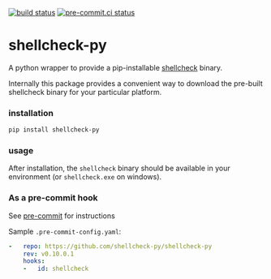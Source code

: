 [![build status](https://github.com/shellcheck-py/shellcheck-py/actions/workflows/main.yml/badge.svg)](https://github.com/shellcheck-py/shellcheck-py/actions/workflows/main.yml)
[![pre-commit.ci status](https://results.pre-commit.ci/badge/github/shellcheck-py/shellcheck-py/main.svg)](https://results.pre-commit.ci/latest/github/shellcheck-py/shellcheck-py/main)

# shellcheck-py

A python wrapper to provide a pip-installable [shellcheck] binary.

Internally this package provides a convenient way to download the pre-built
shellcheck binary for your particular platform.

### installation

```bash
pip install shellcheck-py
```

### usage

After installation, the `shellcheck` binary should be available in your
environment (or `shellcheck.exe` on windows).

### As a pre-commit hook

See [pre-commit] for instructions

Sample `.pre-commit-config.yaml`:

```yaml
-   repo: https://github.com/shellcheck-py/shellcheck-py
    rev: v0.10.0.1
    hooks:
    -   id: shellcheck
```

[shellcheck]: https://shellcheck.net
[pre-commit]: https://pre-commit.com
